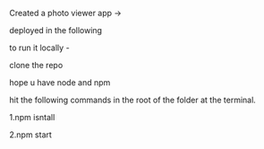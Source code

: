Created a photo viewer app ->

deployed in the following

to run it locally -

clone the repo

hope u have node and npm

hit the following commands in the root of the folder at the terminal.

1.npm isntall

2.npm start